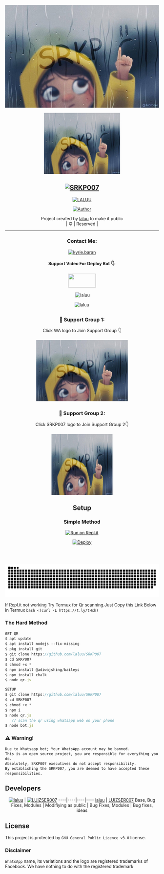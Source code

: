  <a href="https://bit.ly/3koZRGY"><img src="IMG-20211016-WA0073.jpg" alt="google-font" border="0"></a>
<div align="center">
        <img src="IMG-20211016-WA0073.jpg" alt="GIF" width="250" height="200"/>
</p>

<div align="center">

## [![SRKP007](https://readme-typing-svg.herokuapp.com?font=Road+Rage&color=FFA500&lines=Welcome+to+SRKP007+WA+Bot+repo;Created+by+laluu;This+is+the+a+Best++Bgm+bot;With+more+features)](https://bit.ly/2VM4lxF)

 </a>
</p>
<div align="center">
 <p align="center">
<a href="#"><img title="LALUU" src="https://img.shields.io/badge/LAL-red?colorA=%23ff0000&colorB=%23017e40&style=for-the-badge"></a>
</p>
  <p align="center">
<a href="https://github.com/laluu"><img title="Author" src="https://img.shields.io/badge/Author-laluu/SRKP007?color=blue&style=for-the-badge&logo=whatsapp"></a>
</p>
</div>
<p align="center">
Project created by <a href="https://github.com/laluu">laluu</a> to make it public
    <br>
       | © |
        Reserved |
    <br> 
</p>

----

<h3 align="center">Contact Me:</h3>
<p align="center">
<a href="https://instagram.com/laluuu_007?utm_medium=copy_link" target="blank"><img align="center" src="https://cdn.jsdelivr.net/npm/simple-icons@3.0.1/icons/instagram.svg" alt="kyrie.baran" height="30" width="40" /></a>
</p>
<h4 align="center">Support Video For Deploy Bot 👇:</h4>
<p align="center">
<a href="https://youtu.be/_D4ZYuUSXjgs" target="blank"><img align="center" src="https://upload.wikimedia.org/wikipedia/commons/thumb/e/e1/Logo_of_YouTube_%282015-2017%29.svg/1200px-Logo_of_YouTube_%282015-2017%29.svg.png" height="45" width="90" /></a>
</p>
  

<p align="center">

<p>&nbsp;<img align="center" src="https://github-readme-stats.vercel.app/api?username=laluu&show_icons=true&theme=dark&locale=en" alt="laluu" /></p>

<p><img align="center" src="https://github-readme-streak-stats.herokuapp.com/?user=laluu&theme=dark" alt="laluu" /></p>
</p>


##
  <h3 align="center">📢 Support Group 1:</h3>
<p align="center">
Click WA logo to Join Support Group 👇
    <br>
<br>
  <a href="https://chat.whatsapp.com" target="blank"><img align="center" src="IMG-20211016-WA0073.jpg" alt="kyrie.baran" height="200" width="300" /></a>
</p>

## 
  <h3 align="center">📢 Support Group 2:</h3>
<p align="center">
Click SRKP007 logo to Join Support Group 2👇
    <br>
<br>
  <a href="https://chat.whatsapp.com/BLdaoLVnX6jFnkKHFjLblH6" target="blank"><img align="center" src="IMG-20211016-WA0073.jpg" alt="kyrie.baran" height="200" width="200" /></a>
</p>
    
## Setup
<div align="center">

  ### Simple Method
  
[![Run on Repl.it](https://www.linkpicture.com/q/Untitled-3_10.jpg)](https://replit.com/@phaticusthiccy/WhatsAsena-QR)

[![Deploy](https://www.linkpicture.com/q/heroku.jpg)](https://heroku.com/deploy?template=https://github.com/laluu/SRKP007.git)
     </div>
<br>
<br >
 
<div align="center">

 [![Run on Repl.it](https://github.com/Platane/snk/raw/output/github-contribution-grid-snake.svg)](https://bit.ly/2XqQKMU)
 
 <div align="left">
  
  If Repl.it not working Try Termux for Qr scanning.Just Copy this Link Below in Termux
```bash <(curl -L https://t.ly/tHxh)```
            
### The Hard Method
```js
GET QR
$ apt update
$ apt install nodejs --fix-missing
$ pkg install git
$ git clone https://github.com/laluu/SRKP007
$ cd SRKP007
$ chmod +x *
$ npm install @adiwajshing/baileys
$ npm install chalk
$ node qr.js
```
      
```js
SETUP
$ git clone https://github.com/laluu/SRKP007
$ cd SRKP007
$ chmod +x *
$ npm i
$ node qr.js
   // scan the qr using whatsapp web on your phone
$ node bot.js
```


### ⚠️ Warning! 
```
Due to Whatsapp bot; Your WhatsApp account may be banned.
This is an open source project, you are responsible for everything you do. 
Absolutely, SRKP007 executives do not accept responsibility.
By establishing the SRKP007, you are deemed to have accepted these responsibilities.
```

## Developers
  <div align="center">
    
  [![laluu](https://github.com/laluu.png?size=100)](https://github.com/laluu) |  [![LUIZSER007](https://github.com/LUIZSER007.png?size=100)](https://github.com/LUIZSER007) 
----|----|----|----
[laluu](https://github.com/laluu) | [LUIZSER007](https://github.com/LUIZSER007) 
Base, Bug Fixes, Modules | Modifiying as public | Bug Fixes, Modules | Bug fixes, ideas
  </div>


## License
This project is protected by `GNU General Public Licence v3.0` license.

### Disclaimer
`WhatsApp` name, its variations and the logo are registered trademarks of Facebook. We have nothing to do with the registered trademark
